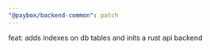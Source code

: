 ```yaml
---
"@paybox/backend-common": patch
---
```


feat: adds indexes on db tables and inits a rust api backend
